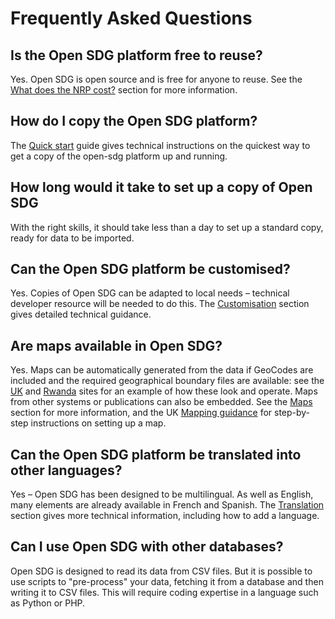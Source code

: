 <h1>Frequently Asked Questions</h1>

## Is the Open SDG platform free to reuse?

Yes. Open SDG is open source and is free for anyone to reuse. See the [What does the NRP cost?](https://open-sdg.readthedocs.io/en/latest/about/#what-does-the-nrp-cost) section for
more information.

## How do I copy the Open SDG platform?

The [Quick start](https://open-sdg.readthedocs.io/en/latest/quick-start/) guide gives technical
instructions on the quickest way to get a copy of the open-sdg platform up and running.

## How long would it take to set up a copy of Open SDG

With the right skills, it should take less than a day to set up a standard copy, ready for data to be imported. 

## Can the Open SDG platform be customised?

Yes. Copies of Open SDG can be adapted to local needs – technical developer resource will
be needed to do this. The [Customisation](https://open-sdg.readthedocs.io/en/latest/customisation/) section gives detailed technical guidance.

## Are maps available in Open SDG?

Yes. Maps can be automatically generated from the data if GeoCodes are included and the
required geographical boundary files are available: see the [UK](https://sustainabledevelopment-uk.github.io/3-a-1/) and [Rwanda](https://sustainabledevelopment-rwanda.github.io/1-2-1/) sites for an example of how these look and operate. Maps from other systems or publications can also be embedded. See the [Maps](https://open-sdg.readthedocs.io/en/latest/maps/) section
for more information, and the UK [Mapping guidance](https://github.com/ONSdigital/sdg-indicators/wiki/Mapping) for step-by-step instructions on setting up a map.

## Can the Open SDG platform be translated into other languages?

Yes – Open SDG has been designed to be multilingual. As well as English, many elements
are already available in French and Spanish. The [Translation](https://open-sdg.readthedocs.io/en/latest/translation/) section gives more technical information, including
how to add a language.

## Can I use Open SDG with other databases?

Open SDG is designed to read its data from CSV files. But it is possible to use scripts to "pre-process" your data, fetching it from a database and then writing it to CSV files. This will require coding expertise in a language such as Python or PHP.
